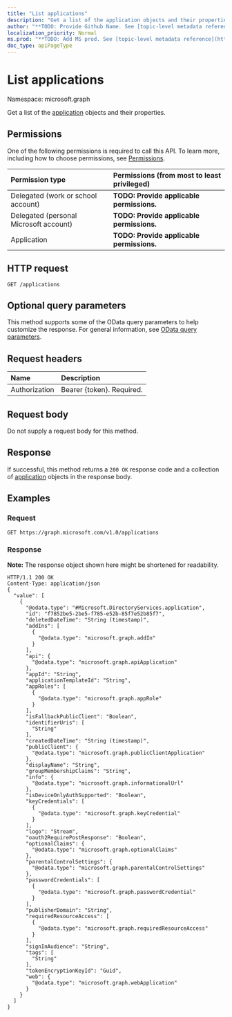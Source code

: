 ```yaml
---
title: "List applications"
description: "Get a list of the application objects and their properties."
author: "**TODO: Provide Github Name. See [topic-level metadata reference](https://msgo.azurewebsites.net/add/document/guidelines/metadata.html#topic-level-metadata)**"
localization_priority: Normal
ms.prod: "**TODO: Add MS prod. See [topic-level metadata reference](https://msgo.azurewebsites.net/add/document/guidelines/metadata.html#topic-level-metadata)**"
doc_type: apiPageType
---
```


# List applications

Namespace: microsoft.graph

Get a list of the [application](../resources/application.md) objects and their properties.

## Permissions
One of the following permissions is required to call this API. To learn more, including how to choose permissions, see [Permissions](/concepts/permissions-reference.md).

|Permission type|Permissions (from most to least privileged)|
|:---|:---|
|Delegated (work or school account)|**TODO: Provide applicable permissions.**|
|Delegated (personal Microsoft account)|**TODO: Provide applicable permissions.**|
|Application|**TODO: Provide applicable permissions.**|

## HTTP request

<!-- {
  "blockType": "ignored"
}
-->
``` http
GET /applications
```

## Optional query parameters
This method supports some of the OData query parameters to help customize the response. For general information, see [OData query parameters](/graph/query-parameters).

## Request headers
|Name|Description|
|:---|:---|
|Authorization|Bearer {token}. Required.|

## Request body
Do not supply a request body for this method.

## Response

If successful, this method returns a `200 OK` response code and a collection of [application](../resources/application.md) objects in the response body.

## Examples

### Request
<!-- {
  "blockType": "request",
  "name": "get_application"
}
-->
``` http
GET https://graph.microsoft.com/v1.0/applications
```


### Response
**Note:** The response object shown here might be shortened for readability.
<!-- {
  "blockType": "response",
  "truncated": true,
  "@odata.type": "collection(microsoft.directoryservices.application)"
}
-->
``` http
HTTP/1.1 200 OK
Content-Type: application/json
{
  "value": [
    {
      "@odata.type": "#Microsoft.DirectoryServices.application",
      "id": "f7852be5-2be5-f785-e52b-85f7e52b85f7",
      "deletedDateTime": "String (timestamp)",
      "addIns": [
        {
          "@odata.type": "microsoft.graph.addIn"
        }
      ],
      "api": {
        "@odata.type": "microsoft.graph.apiApplication"
      },
      "appId": "String",
      "applicationTemplateId": "String",
      "appRoles": [
        {
          "@odata.type": "microsoft.graph.appRole"
        }
      ],
      "isFallbackPublicClient": "Boolean",
      "identifierUris": [
        "String"
      ],
      "createdDateTime": "String (timestamp)",
      "publicClient": {
        "@odata.type": "microsoft.graph.publicClientApplication"
      },
      "displayName": "String",
      "groupMembershipClaims": "String",
      "info": {
        "@odata.type": "microsoft.graph.informationalUrl"
      },
      "isDeviceOnlyAuthSupported": "Boolean",
      "keyCredentials": [
        {
          "@odata.type": "microsoft.graph.keyCredential"
        }
      ],
      "logo": "Stream",
      "oauth2RequirePostResponse": "Boolean",
      "optionalClaims": {
        "@odata.type": "microsoft.graph.optionalClaims"
      },
      "parentalControlSettings": {
        "@odata.type": "microsoft.graph.parentalControlSettings"
      },
      "passwordCredentials": [
        {
          "@odata.type": "microsoft.graph.passwordCredential"
        }
      ],
      "publisherDomain": "String",
      "requiredResourceAccess": [
        {
          "@odata.type": "microsoft.graph.requiredResourceAccess"
        }
      ],
      "signInAudience": "String",
      "tags": [
        "String"
      ],
      "tokenEncryptionKeyId": "Guid",
      "web": {
        "@odata.type": "microsoft.graph.webApplication"
      }
    }
  ]
}
```

